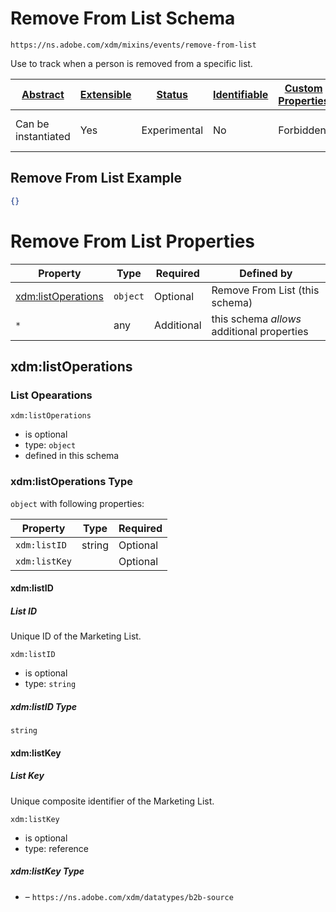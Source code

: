 
# Remove From List Schema

```
https://ns.adobe.com/xdm/mixins/events/remove-from-list
```

Use to track when a person is removed from a specific list.

| [Abstract](../../../../abstract.md) | [Extensible](../../../../extensions.md) | [Status](../../../../status.md) | [Identifiable](../../../../id.md) | [Custom Properties](../../../../extensions.md) | [Additional Properties](../../../../extensions.md) | Defined In |
|-------------------------------------|-----------------------------------------|---------------------------------|-----------------------------------|------------------------------------------------|----------------------------------------------------|------------|
| Can be instantiated | Yes | Experimental | No | Forbidden | Permitted | [fieldgroups/experience-event/events/remove-from-list.schema.json](fieldgroups/experience-event/events/remove-from-list.schema.json) |

## Remove From List Example
```json
{}
```

# Remove From List Properties

| Property | Type | Required | Defined by |
|----------|------|----------|------------|
| [xdm:listOperations](#xdmlistoperations) | `object` | Optional | Remove From List (this schema) |
| `*` | any | Additional | this schema *allows* additional properties |

## xdm:listOperations
### List Opearations

`xdm:listOperations`
* is optional
* type: `object`
* defined in this schema

### xdm:listOperations Type


`object` with following properties:


| Property | Type | Required |
|----------|------|----------|
| `xdm:listID`| string | Optional |
| `xdm:listKey`|  | Optional |



#### xdm:listID
##### List ID

Unique ID of the Marketing List.

`xdm:listID`
* is optional
* type: `string`

##### xdm:listID Type


`string`








#### xdm:listKey
##### List Key

Unique composite identifier of the Marketing List.

`xdm:listKey`
* is optional
* type: reference

##### xdm:listKey Type


* []() – `https://ns.adobe.com/xdm/datatypes/b2b-source`









